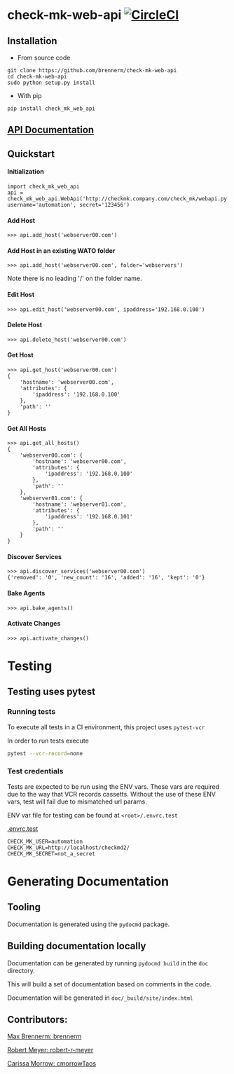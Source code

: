 # check-mk-web-api [![CircleCI](https://circleci.com/gh/robert-r-meyer/check-mk-web-api.svg?style=svg)](https://circleci.com/gh/robert-r-meyer/check-mk-web-api)
## Installation
- From source code
```
git clone https://github.com/brennerm/check-mk-web-api
cd check-mk-web-api
sudo python setup.py install
```

- With pip
```
pip install check_mk_web_api
```

## [API Documentation](https://brennerm.github.io/check-mk-web-api/check_mk_web_api/)

## Quickstart
#### Initialization
```
import check_mk_web_api
api = check_mk_web_api.WebApi('http://checkmk.company.com/check_mk/webapi.py', username='automation', secret='123456')
```

#### Add Host
```
>>> api.add_host('webserver00.com')
```

#### Add Host in an existing WATO folder
```
>>> api.add_host('webserver00.com', folder='webservers')
```
Note there is no leading '/' on the folder name.

#### Edit Host
```
>>> api.edit_host('webserver00.com', ipaddress='192.168.0.100')
```

#### Delete Host
```
>>> api.delete_host('webserver00.com')
```

#### Get Host
```
>>> api.get_host('webserver00.com')
{
    'hostname': 'webserver00.com',
    'attributes': {
        'ipaddress': '192.168.0.100'
    },
    'path': ''
}
```

#### Get All Hosts
```
>>> api.get_all_hosts()
{
    'webserver00.com': {
        'hostname': 'webserver00.com',
        'attributes': {
            'ipaddress': '192.168.0.100'
        },
        'path': ''
    },
    'webserver01.com': {
        'hostname': 'webserver01.com',
        'attributes': {
            'ipaddress': '192.168.0.101'
        },
        'path': ''
    }
}
```

#### Discover Services
```
>>> api.discover_services('webserver00.com')
{'removed': '0', 'new_count': '16', 'added': '16', 'kept': '0'}
```

#### Bake Agents
```
>>> api.bake_agents()
```

#### Activate Changes
```
>>> api.activate_changes()
```


# Testing
## Testing uses pytest

### Running tests
To execute all tests in a CI environment, this project uses `pytest-vcr`

In order to run tests execute
```bash
pytest --vcr-record=none
```

### Test credentials
Tests are expected to be run using the ENV vars.
These vars are required due to the way that VCR records cassetts.
Without the use of these ENV vars, test will fail due to mismatched url params.

ENV var file for testing can be found at `<root>/.envrc.test`

[.envrc.test](./tests/.envrc.test)

```
CHECK_MK_USER=automation
CHECK_MK_URL=http://localhost/checkmd2/
CHECK_MK_SECRET=not_a_secret
```


# Generating Documentation

## Tooling

Documentation is generated using the `pydocmd` package.


## Building documentation locally

Documentation can be generated by running `pydocmd build` in the `doc` directory.

This will build a set of documentation based on comments in the code.

Documentation will be generated in `doc/_build/site/index.html`



## Contributors:

[Max Brennerm: brennerm](https://github.com/brennerm)

[Robert Meyer: robert-r-meyer](https://github.com/robert-r-meyer)

[Carissa Morrow: cmorrowTaos](https://github.com/cmorrowTaos)

